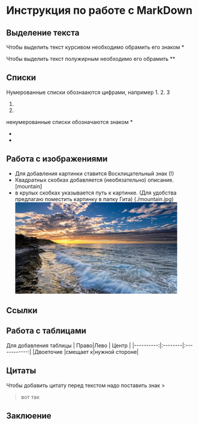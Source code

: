 # Инструкция по работе с MarkDown

## Выделение текста
Чтобы выделить текст курсивом необходимо обрамить его знаком *

Чтобы выделить текст полужирным необходимо его обрамить **
## Списки
Нумерованные списки обознааются цифрами, например 1. 2. 3

 1.
 2.

 ненумерованные списки обозначаются знаком *

 *
 *

## Работа с изображениями
* Для добавления картинки ставится Восклицательный знак (!)
* Квадратных скобках добавляется (необязательно) описание.  [mountain]
* в крулых скобках указывается путь к картинке. (Для удобства предлагаю поместить картинку в папку Гита)
(./mountain.jpg)
![more](./more.jpg)

## Ссылки

## Работа с таблицами
Для добавления таблицы
|      Право|Лево     |     Центр    |
|----------:|:--------|:------------:|
|Двоеточие  |смещает к|нужной стороне|
## Цитаты
Чтобы добавить цитату перед текстом надо поставить знак >
> вот так
## Заклюение
